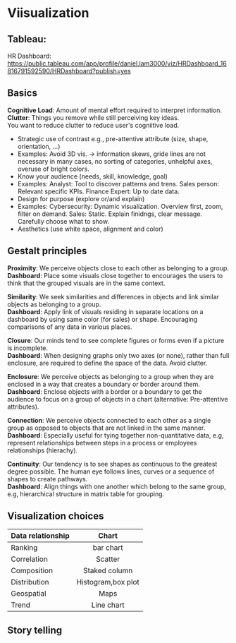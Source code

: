 # Viisualization

## Tableau:
HR Dashboard: https://public.tableau.com/app/profile/daniel.lam3000/viz/HRDashboard_16816791592590/HRDashboard?publish=yes

## Basics
**Cognitive Load**: Amount of mental effort required to interpret information.<br />
**Clutter**: Things you remove while still perceiving key ideas.<br />
You want to reduce clutter to reduce user's cogniitive load. <br />
- Strategic use of contrast e.g.,  pre-attentive attribute (size, shape, orientation, ...)
- Examples: Avoid 3D vis. -> information skews, gride lines are not necessary in many cases, no sorting of categories, unhelpful
axes, overuse of bright colors.
- Know your audience (needs, skill, knowledge, goal)
- Examples: Analyst: Tool to discover patterns and trens. Sales person: Relevant specific KPIs. Finance Expert: Up to date data.
- Design for purpose (explore or/and explain)
- Examples: Cybersecurity: Dynamic visualization. Overview first, zoom, filter on demand. Sales: Static. Explain finidngs, clear
message. Carefully choose what to show.
- Aesthetics (use white space, alignment and color)

## Gestalt principles
**Proximity**: We perceive objects close to each other as belonging to a group.<br />
**Dashboard**: Place some visuals close together to encourages the users to think that the grouped visuals are in the same context.

**Similarity**: We seek similarities and differences in objects and link similar objects as belonging to a group.<br />
**Dashboard**: Apply link of visuals residing in separate locations on a dashboard by using same color (for sales) or shape. Encouraging comparisons of any 
data in various places.

**Closure**: Our minds tend to see complete figures or forms even if a picture is incomplete.<br />
**Dashboard**: When designing graphs only two axes (or none), rather than full enclosure, are required to define the space of the data. Avoid clutter.

**Enclosure**: We perceive objects as belonging to a group when they are enclosed in a way that creates a boundary or border around them.<br />
**Dashboard**: Enclose objects with a border or a boundary to get the audience to focus on a group of objects in a chart (alternative: Pre-attentive attributes).

**Connection**: We perceive objects connected to each other as a single group as opposed to objects that are not linked in the same manner.<br />
**Dashboard**: Especially useful for tying together non-quantitative data, e.g, represent relationships between steps in a process or employees relationships (hierachy).

**Continuity**: Our tendency is to see shapes as continuous to the greatest degree possible. The human eye follows lines, curves or a sequence of shapes to create pathways.<br />
**Dashboard**: Align things with one another which belong to the same group, e.g, hierarchical structure in matrix table for grouping. 

## Visualization choices

| Data relationship  | Chart             |
| :----------------  |:-----------------:|
| Ranking            | bar chart         |
| Correlation        | Scatter           |  
| Composition        | Staked column     | 
| Distribution       | Histogram,box plot|
| Geospatial         | Maps              |
| Trend              | Line chart        |


## Story telling



